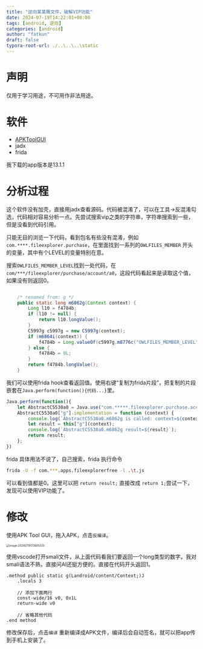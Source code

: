 ```yaml
---
title: "逆向某某鹰文件，破解VIP功能"
date: 2024-07-19T14:22:01+08:00
tags: [android, 逆向]
categories: [android]
author: "fatkun"
draft: false
typora-root-url: ./..\..\..\static
---
```


# 声明

仅用于学习用途，不可用作非法用途。

# 软件

- [APKToolGUI](https://github.com/AndnixSH/APKToolGUI)
- jadx
- frida



我下载的app版本是13.1.1



# 分析过程

这个软件没有加壳，直接用jadx查看源码。代码被混淆了，可以在工具->反混淆勾选，代码相对容易分析一点。先尝试搜索vip之类的字符串，字符串搜索到一些，但是没看到代码引用。

只能无目的浏览一下代码，看到包名有些没有混淆，例如 `com.****.fileexplorer.purchase`，在里面找到一系列的`OWLFILES_MEMBER` 开头的变量，其中有个LEVEL的变量特别在意。

搜索`OWLFILES_MEMBER_LEVEL`找到一处代码，在`com/***/fileexplorer/purchase/account/a0`，这段代码看起来是读取这个值，如果没有则返回0。

```java

    /* renamed from: g */
    public static long m6862g(Context context) {
        Long l10 = f4784b;
        if (l10 != null) {
            return l10.longValue();
        }
        C5997g c5997g = new C5997g(context);
        if (m6864i(context)) {
            f4784b = Long.valueOf(c5997g.m8776c("OWLFILES_MEMBER_LEVEL", 0L));
        } else {
            f4784b = 0L;
        }
        return f4784b.longValue();
    }
```

我们可以使用frida hook查看返回值。使用右键“复制为frida片段”，把复制的片段嵌套在`Java.perform(function(){代码...}`里。

```javascript
Java.perform(function(){
    let AbstractC5530a0 = Java.use("com.*****.fileexplorer.purchase.account.a0");
    AbstractC5530a0["g"].implementation = function (context) {
        console.log(`AbstractC5530a0.m6862g is called: context=${context}`);
        let result = this["g"](context);
        console.log(`AbstractC5530a0.m6862g result=${result}`);
        return result;
    };
})
```

frida 具体用法不说了，自己搜索，frida 执行命令

```bash
frida -U -f com.***.apps.fileexplorerfree -l .\t.js
```

可以看到值都是0。这里可以把 `return result;` 直接改成 `return 1;`尝试一下，发现可以使用VIP功能了。

# 修改

使用APK Tool GUI，拖入APK，点击`反编译`。

<img src="/img/crack_owl/image-20240719173605333.png" alt="image-20240719173605333" style="zoom:50%;" />

使用vscode打开smali文件，从上面代码看我们要返回一个long类型的数字。我对smali语法不熟，直接问AI还挺方便的。直接在代码开头返回1。

```smali
.method public static g(Landroid/content/Context;)J
    .locals 3
    
    // 添加下面两行
    const-wide/16 v0, 0x1L
    return-wide v0

    // 省略其他代码
.end method
```

修改保存后，点击`编译` 重新编译成APK文件，编译后会自动签名，就可以把app传到手机上安装了。
